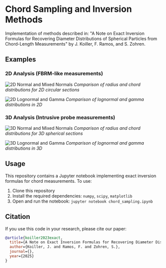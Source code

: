 # Chord Sampling and Inversion Methods

Implementation of methods described in: "A Note on Exact Inversion Formulas for Recovering Diameter Distributions of Spherical Particles from Chord-Length Measurements" by J. Koiller, F. Ramos, and S. Zohren.

## Examples

### 2D Analysis (FBRM-like measurements)

![2D Normal and Mixed Normals](figures/figure1_2D_normal_mixed.png)
*Comparison of radius and chord distributions for 2D circular sections*

![2D Lognormal and Gamma](figures/figure2_2D_lognormal_gamma.png)
*Comparison of lognormal and gamma distributions in 2D*

### 3D Analysis (Intrusive probe measurements)

![3D Normal and Mixed Normals](figures/figure3_3D_normal_mixed.png)
*Comparison of radius and chord distributions for 3D spherical sections*

![3D Lognormal and Gamma](figures/figure4_3D_lognormal_gamma.png)
*Comparison of lognormal and gamma distributions in 3D*

## Usage

This repository contains a Jupyter notebook implementing exact inversion formulas for chord measurements. To use:

1. Clone this repository
2. Install the required dependencies: `numpy`, `scipy`, `matplotlib`
3. Open and run the notebook: `jupyter notebook chord_sampling.ipynb`

## Citation

If you use this code in your research, please cite our paper:

```bibtex
@article{koiller2023exact,
  title={A Note on Exact Inversion Formulas for Recovering Diameter Distributions of Spherical Particles from Chord-Length Measurements},
  author={Koiller, J. and Ramos, F. and Zohren, S.},
  journal={},
  year={2025}
}
